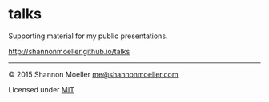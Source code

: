 # talks

Supporting material for my public presentations.

http://shannonmoeller.github.io/talks

----

© 2015 Shannon Moeller <me@shannonmoeller.com>

Licensed under [MIT](http://shannonmoeller.com/mit.txt)

